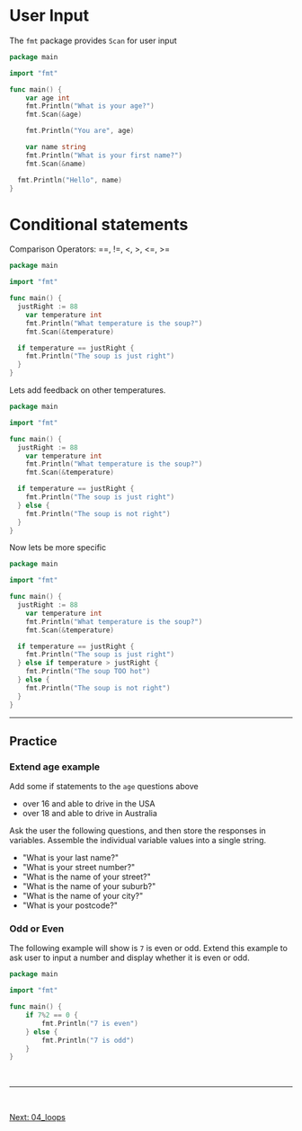 

# User Input

The `fmt` package provides `Scan` for user input 

```go
package main

import "fmt"

func main() {
	var age int
	fmt.Println("What is your age?")
	fmt.Scan(&age)

	fmt.Println("You are", age)

	var name string
	fmt.Println("What is your first name?")
	fmt.Scan(&name)

  fmt.Println("Hello", name)
}
```


# Conditional statements

Comparison Operators: ==, !=, <, >, <=, >=


```go
package main

import "fmt"

func main() {
  justRight := 88
	var temperature int
	fmt.Println("What temperature is the soup?")
	fmt.Scan(&temperature)

  if temperature == justRight {
    fmt.Println("The soup is just right")
  }
}
```

Lets add feedback on other temperatures.

```go
package main

import "fmt"

func main() {
  justRight := 88
	var temperature int
	fmt.Println("What temperature is the soup?")
	fmt.Scan(&temperature)

  if temperature == justRight {
    fmt.Println("The soup is just right")
  } else {
    fmt.Println("The soup is not right")
  }
}
```

Now lets be more specific

```go
package main

import "fmt"

func main() {
  justRight := 88
	var temperature int
	fmt.Println("What temperature is the soup?")
	fmt.Scan(&temperature)

  if temperature == justRight {
    fmt.Println("The soup is just right")
  } else if temperature > justRight {
    fmt.Println("The soup TOO hot")
  } else {
    fmt.Println("The soup is not right")
  }
}
```

<hr>

## Practice

### Extend age example
Add some if statements to the `age` questions above
- over 16 and able to drive in the USA
- over 18 and able to drive in Australia

Ask the user the following questions, and then store the responses in variables. Assemble the individual variable values into a single string.
- "What is your last name?"
- "What is your street number?"
- "What is the name of your street?"
- "What is the name of your suburb?"
- "What is the name of your city?"
- "What is your postcode?"


### Odd or Even
The following example will show is `7` is even or odd. Extend this example to ask user to input a number and
display whether it is even or odd.

```go
package main

import "fmt"

func main() {
    if 7%2 == 0 {
        fmt.Println("7 is even")
    } else {
        fmt.Println("7 is odd")
    }
}
```


<br />

<hr />

<br />  


[Next: 04_loops](/04_loops.md)

